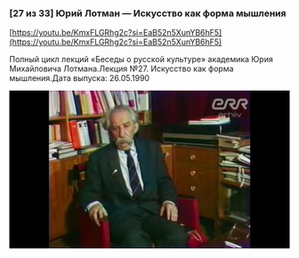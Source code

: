 
### [27 из 33] Юрий Лотман — Искусство как форма мышления



[https://youtu.be/KmxFLGRhg2c?si=EaB52n5XunYB6hF5](https://youtu.be/KmxFLGRhg2c?si=EaB52n5XunYB6hF5)


Полный цикл лекций «Беседы о русской культуре» академика Юрия Михайловича Лотмана.Лекция №27. Искусство как форма мышления.Дата выпуска: 26.05.1990


![1695180420_27-iz-33-iurii-lotman-iskusstvo-_KmxFLGRhg2c.jpg](1695180420_27-iz-33-iurii-lotman-iskusstvo-_KmxFLGRhg2c.jpg)
